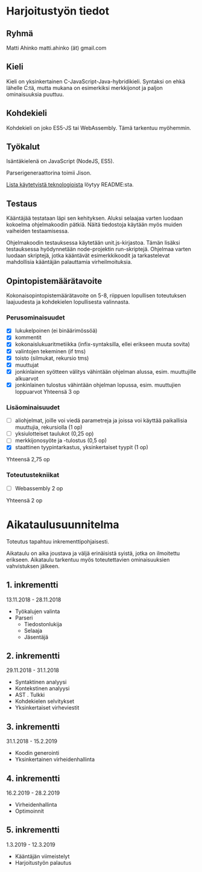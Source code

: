 # Harjoitustyön tiedot

## Ryhmä
Matti Ahinko
matti.ahinko (ät) gmail.com

## Kieli

Kieli on yksinkertainen C-JavaScript-Java-hybridikieli. Syntaksi on ehkä lähelle
C:tä, mutta mukana on esimerkiksi merkkijonot ja paljon ominaisuuksia puuttuu.

## Kohdekieli

Kohdekieli on joko ES5-JS tai WebAssembly. Tämä tarkentuu myöhemmin.

## Työkalut

Isäntäkielenä on JavaScript (NodeJS, ES5).

Parserigeneraattorina toimii Jison.

[Lista käytetyistä teknologioista](README.md#Technologies) löytyy README:sta.

## Testaus

Kääntäjää testataan läpi sen kehityksen. Aluksi selaajaa varten luodaan kokoelma
ohjelmakoodin pätkiä. Näitä tiedostoja käytään myös muiden vaiheiden
testaamisessa.

Ohjelmakoodin testauksessa käytetään unit.js-kirjastoa. Tämän lisäksi
testauksessa hyödynnetään node-projektin run-skriptejä. Ohjelmaa varten luodaan
skriptejä, jotka kääntävät esimerkkikoodit ja tarkastelevat mahdollisia
kääntäjän palauttamia virheilmoituksia.

## Opintopistemäärätavoite

Kokonaisopintopistemäärätavoite on 5-8, riippuen lopullisen toteutuksen
laajuudesta ja kohdekielen lopullisesta valinnasta.

### Perusominaisuudet

- [X] lukukelpoinen (ei binäärimössöä)
- [X] kommentit
- [X] kokonaislukuaritmetiikka (infix-syntaksilla, ellei erikseen muuta sovita)
- [X] valintojen tekeminen (if tms)
- [X] toisto (silmukat, rekursio tms)
- [X] muuttujat
- [X] jonkinlainen syötteen välitys vähintään ohjelman alussa, esim. muuttujille
   alkuarvot
- [X] jonkinlainen tulostus vähintään ohjelman lopussa, esim. muuttujien
   loppuarvot
Yhteensä 3 op

### Lisäominaisuudet

- [ ] aliohjelmat, joille voi viedä parametreja ja joissa voi käyttää paikallisia
   muuttujia, rekursiolla (1 op)
- [ ] yksiulotteiset taulukot (0,25 op)
- [ ] merkkijonosyöte ja -tulostus (0,5 op)
- [X] staattinen tyypintarkastus, yksinkertaiset tyypit (1 op)

Yhteensä 2,75 op

### Toteutustekniikat

- [ ] Webassembly 2 op

Yhteensä 2 op

# Aikataulusuunnitelma

Toteutus tapahtuu inkrementtipohjaisesti.

Aikataulu on aika joustava ja väljä erinäisistä syistä, jotka on ilmoitettu
erikseen. Aikataulu tarkentuu myös toteutettavien ominaisuuksien vahvistuksen
jälkeen.

## 1. inkrementti

13.11.2018 - 28.11.2018

- Työkalujen valinta
- Parseri
  - Tiedostonlukija
  - Selaaja
  - Jäsentäjä

## 2. inkrementti

29.11.2018 - 31.1.2018

- Syntaktinen analyysi
- Kontekstinen analyysi
- AST
. Tulkki
- Kohdekielen selvitykset
- Yksinkertaiset virheviestit

## 3. inkrementti

31.1.2018 - 15.2.2019

- Koodin generointi
- Yksinkertainen virheidenhallinta

## 4. inkrementti

16.2.2019 - 28.2.2019

- Virheidenhallinta
- Optimoinnit

## 5. inkrementti

1.3.2019 - 12.3.2019

- Kääntäjän viimeistelyt
- Harjoitustyön palautus
